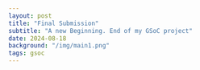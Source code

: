 ```yaml
---
layout: post
title: "Final Submission"
subtitle: "A new Beginning. End of my GSoC project"
date: 2024-08-18
background: "/img/main1.png"
tags: gsoc
---
```

